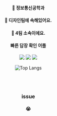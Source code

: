 <div align="center"> 

<br/>
<br/>
<br/>

#### 📰 정보통신공학과
#### 🎨 디자인팀에 속해있어요.
#### 🚪 4팀 소속이에요.
####    빠른 답장 확인 어플
<img src="https://img.shields.io/badge/Discord-000000?style=for-the-badge&logo=Discord&logoColor=white"> <img src="https://img.shields.io/badge/Instagram-000000?style=for-the-badge&logo=Instagram&logoColor=white"> <img src="https://img.shields.io/badge/Kakaotalk-000000?style=for-the-badge&logo=Kakaotalk&logoColor=white"> 

![Top Langs](https://github-readme-stats.vercel.app/api/top-langs/?username=wjwkdth&layout=compact)

<br/>
<br/>

### issue
####  :sob:

</div>
